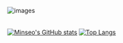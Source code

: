 ![images](https://github.com/cukminseo/cukminseo/assets/75977640/0283e7d4-d2af-42c6-bbc3-003e816e3004)
<br><br><br>
[![Minseo's GitHub stats](https://github-readme-stats.vercel.app/api?username=cukminseo&count_private=true)](https://github.com/cukminseo/cukminseo)
[![Top Langs](https://github-readme-stats.vercel.app/api/top-langs/?username=cukminseo&langs_count=3)](https://github.com/cukminseo/cukminseo)

